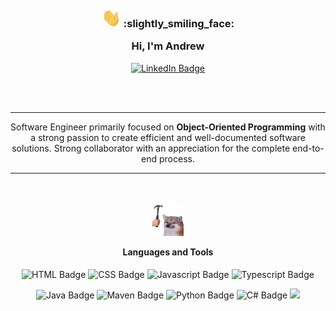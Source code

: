 </br>
</br>
</br>
<h3 align="center">
    <img style="height: 30px;", src="resources/wave.gif">
    :slightly_smiling_face:
    <p>Hi, I'm Andrew</p>
</h3>
<p align="center">
    <a href="https://www.linkedin.com/in/andrew-yan-377a5b2b9/"><img src="https://img.shields.io/badge/LinkedIn-blue?style=for-the-badge&logo=linkedin" alt="LinkedIn Badge"/></a>
</p>
</br>
</br>

---

<p align="center">
    Software Engineer primarily focused on <b>Object-Oriented Programming</b> with a strong passion to create efficient and well-documented software solutions. Strong collaborator with an appreciation for the complete end-to-end process.
</p>

---

</br>
<h4 align="center">
    <img style="height: 50px;", src="resources/bonk.gif">
    <p>Languages and Tools</p>
</h4>
<p align="center" style="margin-bottom: 0">
    <img src="https://img.shields.io/badge/html5-%23E34F26.svg?style=for-the-badge&logo=html5&logoColor=white" alt="HTML Badge"/>
    <img src="https://img.shields.io/badge/css3-1572B6?style=for-the-badge&logo=css3&logoColor=white" alt="CSS Badge"/>
    <img src="https://img.shields.io/badge/Javascript-F7DF1E?style=for-the-badge&logo=JavaScript&logoColor=black" alt="Javascript Badge"/>
    <img src="https://img.shields.io/badge/Typescript-3178C6?style=for-the-badge&logo=typeScript&logoColor=white" alt="Typescript Badge"/>
</p>
<p align="center" style="margin-bottom: 0">
    <img src="https://img.shields.io/badge/Java-F80000?style=for-the-badge&logo=oracle&logoColor=white" alt="Java Badge"/>
    <img src="https://img.shields.io/badge/Apache_Maven-C71A36?style=for-the-badge&logo=apache-maven&logoColor=white" alt = "Maven Badge"/>
    <img src="https://img.shields.io/badge/python-3670A0?style=for-the-badge&logo=python&logoColor=ffdd54" alt="Python Badge"/>
    <img src="https://img.shields.io/badge/C%23-690081?style=for-the-badge&logo=c%23" alt="C# Badge"/>
    <img src="https://img.shields.io/badge/unity-%23000000.svg?&style=for-the-badge&logo=unity&logoColor=white"/>
</p>
</br>
</br>
</br>
